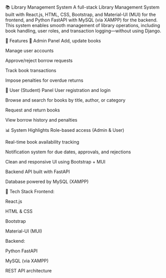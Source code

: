 📚 Library Management System
A full-stack Library Management System built with React.js, HTML, CSS, Bootstrap, and Material-UI (MUI) for the frontend, and Python FastAPI with MySQL (via XAMPP) for the backend. This system enables smooth management of library operations, including book handling, user roles, and transaction logging—without using Django.

🚀 Features
🔐 Admin Panel
Add, update books

Manage user accounts

Approve/reject borrow requests

Track book transactions

Impose penalties for overdue returns

👤 User (Student) Panel
User registration and login

Browse and search for books by title, author, or category

Request and return books

View borrow history and penalties

📊 System Highlights
Role-based access (Admin & User)

Real-time book availability tracking

Notification system for due dates, approvals, and rejections

Clean and responsive UI using Bootstrap + MUI

Backend API built with FastAPI

Database powered by MySQL (XAMPP)

🧰 Tech Stack
Frontend:

React.js

HTML & CSS

Bootstrap

Material-UI (MUI)

Backend:

Python FastAPI

MySQL (via XAMPP)

REST API architecture
